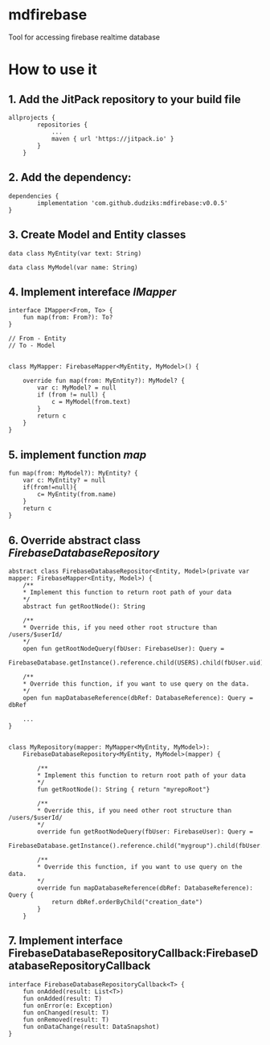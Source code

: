 # mdfirebase
Tool for accessing firebase realtime database


# How to use it

## 1. Add the JitPack repository to your build file

	allprojects {
			repositories {
				...
				maven { url 'https://jitpack.io' }
			}
		}
  
##  2. Add the dependency:
  
	dependencies {
			implementation 'com.github.dudziks:mdfirebase:v0.0.5'
	}
  

## 3. Create Model and Entity classes 

	data class MyEntity(var text: String)

	data class MyModel(var name: String)

## 4. Implement intereface *IMapper*

	interface IMapper<From, To> {
		fun map(from: From?): To?
	}

	// From - Entity
	// To - Model


	class MyMapper: FirebaseMapper<MyEntity, MyModel>() {

		override fun map(from: MyEntity?): MyModel? {
			var c: MyModel? = null
			if (from != null) {
				c = MyModel(from.text)
			}
			return c
		}
	}



## 5. implement function *map*

	fun map(from: MyModel?): MyEntity? {
		var c: MyEntity? = null
		if(from!=null){
			c= MyEntity(from.name)
		}
		return c
	}


## 6. Override abstract class *FirebaseDatabaseRepository*
  
	abstract class FirebaseDatabaseRepositor<Entity, Model>(private var mapper: FirebaseMapper<Entity, Model>) {
		/**
		* Implement this function to return root path of your data
		*/
		abstract fun getRootNode(): String

		/**
		* Override this, if you need other root structure than /users/$userId/
		*/
		open fun getRootNodeQuery(fbUser: FirebaseUser): Query =
			FirebaseDatabase.getInstance().reference.child(USERS).child(fbUser.uid).child(getRootNode())

		/**
		* Override this function, if you want to use query on the data.
		*/
		open fun mapDatabaseReference(dbRef: DatabaseReference): Query = dbRef

		...		
	}
	

	class MyRepository(mapper: MyMapper<MyEntity, MyModel>): 
		FirebaseDatabaseRepository<MyEntity, MyModel>(mapper) {

		    /**
			* Implement this function to return root path of your data
			*/
			fun getRootNode(): String { return "myrepoRoot"}

			/**
			* Override this, if you need other root structure than /users/$userId/
			*/
			override fun getRootNodeQuery(fbUser: FirebaseUser): Query =
				FirebaseDatabase.getInstance().reference.child("mygroup").child(fbUser.uid).child(getRootNode())

			/**
			* Override this function, if you want to use query on the data.
			*/
			override fun mapDatabaseReference(dbRef: DatabaseReference): Query {
				return dbRef.orderByChild("creation_date")
			}			
		}

## 7. Implement interface  FirebaseDatabaseRepositoryCallback:FirebaseDatabaseRepositoryCallback<T>


    interface FirebaseDatabaseRepositoryCallback<T> {
        fun onAdded(result: List<T>)
        fun onAdded(result: T)
        fun onError(e: Exception)
        fun onChanged(result: T)
        fun onRemoved(result: T)
        fun onDataChange(result: DataSnapshot)
    }

